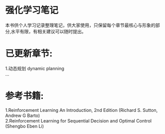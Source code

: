 # 强化学习笔记
本书供个人学习记录整理笔记，供大家使用，只保留每个章节最核心与形象的部分,水平有限，有相关建议可以随时提出。

# 已更新章节:
1.动态规划 dynamic planning <br />
...
# 参考书籍:
1.Reinforcement Learning An Introduction, 2nd Edition (Richard S. Sutton, Andrew G Barto) <br />
2.Reinforcement Learning for Sequential Decision and Optimal Control (Shengbo Eben Li)
